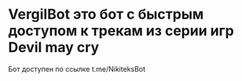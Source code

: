 # VergilBot это бот с быстрым доступом к трекам из серии игр Devil may cry 
Бот доступен по ссылке t.me/NikiteksBot
